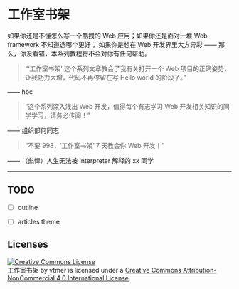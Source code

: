 # 工作室书架

如果你还是不懂怎么写一个酷拽的 Web 应用；如果你还是面对一堆 Web framework 不知道选哪个更好；
如果你是想在 Web 开发界里大方异彩 —— 那么，你没看错，本系列教程将**不**会对你有任何帮助。


> “‘工作室书架’ 这个系列文章教会了我有关打开一个 Web 项目的正确姿势，让我功力大增，代码不再停留在写 Hello world 的阶段了。”

—— hbc


> “这个系列深入浅出 Web 开发，值得每个有志学习 Web 开发相关知识的同学学习，请务必传阅！”

—— 组织部何同志


> “不要 998，‘工作室书架’ 7 天教会你 Web 开发！”

—— （彪悍）人生无法被 interpreter 解释的 xx 同学


----------------

## TODO

- [ ] outline
- [ ] articles theme


## Licenses

<a rel="license" href="http://creativecommons.org/licenses/by-nc/4.0/"><img alt="Creative Commons License" style="border-width:0" src="http://i.creativecommons.org/l/by-nc/4.0/88x31.png" /></a><br /><span xmlns:dct="http://purl.org/dc/terms/" href="http://purl.org/dc/dcmitype/Text" property="dct:title" rel="dct:type">工作室书架</span> by <span xmlns:cc="http://creativecommons.org/ns#" property="cc:attributionName">vtmer</span> is licensed under a <a rel="license" href="http://creativecommons.org/licenses/by-nc/4.0/">Creative Commons Attribution-NonCommercial 4.0 International License</a>.
